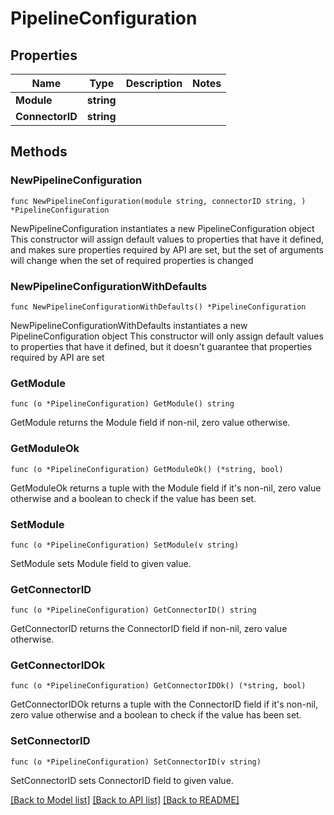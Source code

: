# PipelineConfiguration

## Properties

Name | Type | Description | Notes
------------ | ------------- | ------------- | -------------
**Module** | **string** |  | 
**ConnectorID** | **string** |  | 

## Methods

### NewPipelineConfiguration

`func NewPipelineConfiguration(module string, connectorID string, ) *PipelineConfiguration`

NewPipelineConfiguration instantiates a new PipelineConfiguration object
This constructor will assign default values to properties that have it defined,
and makes sure properties required by API are set, but the set of arguments
will change when the set of required properties is changed

### NewPipelineConfigurationWithDefaults

`func NewPipelineConfigurationWithDefaults() *PipelineConfiguration`

NewPipelineConfigurationWithDefaults instantiates a new PipelineConfiguration object
This constructor will only assign default values to properties that have it defined,
but it doesn't guarantee that properties required by API are set

### GetModule

`func (o *PipelineConfiguration) GetModule() string`

GetModule returns the Module field if non-nil, zero value otherwise.

### GetModuleOk

`func (o *PipelineConfiguration) GetModuleOk() (*string, bool)`

GetModuleOk returns a tuple with the Module field if it's non-nil, zero value otherwise
and a boolean to check if the value has been set.

### SetModule

`func (o *PipelineConfiguration) SetModule(v string)`

SetModule sets Module field to given value.


### GetConnectorID

`func (o *PipelineConfiguration) GetConnectorID() string`

GetConnectorID returns the ConnectorID field if non-nil, zero value otherwise.

### GetConnectorIDOk

`func (o *PipelineConfiguration) GetConnectorIDOk() (*string, bool)`

GetConnectorIDOk returns a tuple with the ConnectorID field if it's non-nil, zero value otherwise
and a boolean to check if the value has been set.

### SetConnectorID

`func (o *PipelineConfiguration) SetConnectorID(v string)`

SetConnectorID sets ConnectorID field to given value.



[[Back to Model list]](../README.md#documentation-for-models) [[Back to API list]](../README.md#documentation-for-api-endpoints) [[Back to README]](../README.md)


